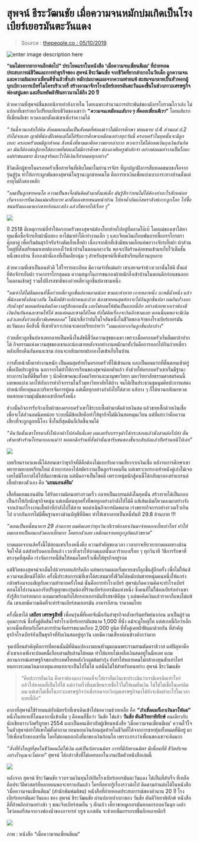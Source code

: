 
สุพจน์ ธีระวัฒนชัย เมื่อความจนหมักบ่มเกิดเป็นโรงเบียร์เยอรมันตะวันแดง
===

> Source : [thepeople.co : 05/10/2019](https://thepeople.co/supote-teerawatanachai-tawandang-german-brewery/?fbclid=IwAR1kTtIpy4YVdAf8eHZ1V08SvgTY10CTTnt5og43aemORB5ARjDEcHXPkK0).

![enter image description here](https://thepeople.co/wp-content/uploads/2019/10/%E0%B8%AA%E0%B8%B8%E0%B8%9E%E0%B8%88%E0%B8%99%E0%B9%8C-%E0%B8%98%E0%B8%B5%E0%B8%A3%E0%B8%B0%E0%B8%A7%E0%B8%B1%E0%B8%92%E0%B8%99%E0%B8%8A%E0%B8%B1%E0%B8%A2_Website_1200x628.jpg)

**“ผมไม่อยากยากจนอีกต่อไป” ประโยคแรกในหนังสือ ‘เมื่อความจนเฆี่ยนตีผม’ ที่ถ่ายทอดประสบการณ์ชีวิตและการทำธุรกิจของ สุพจน์ ธีระวัฒนชัย จากชีวิตที่ยากลำบากในวัยเด็ก ถูกความจนและความล้มเหลวเฆี่ยนตีซ้ำแล้วซ้ำเล่า หมักบ่มบาดแผลจากความพ่ายแพ้ สะสมจนกลายเป็นหัวหอกผู้บุกเบิกวงการเบียร์ไมโครบริวเวอรี่ สร้างอาณาจักรโรงเบียร์เยอรมันตะวันแดงขึ้นในช่วงภาวะเศรษฐกิจฟองสบู่แตก และยืนหยัดฝ่าฟันยาวนานได้ถึง 20 ปี**

ด้วยความที่สุพจน์ชื่นชอบนิยายกำลังภายใน โดยเฉพาะสำนวนการประพันธ์ของมังกรโบราณโกวเล้ง ไม่แปลกที่เขาร่ายกวีเปรียบเทียบชีวิตของเขาว่า  **_“ความจนเหมือนแส้บาง ๆ ที่คอยเฆี่ยนตีเรา”_**  โดยแส้แรกที่เฆี่ยนตีเขา หวดลงมาตั้งแต่เขาเพิ่งจำความได้

_“วันนี้หวนกลับไปคิด สังคมตอนนั้นเป็นสังคมที่พ่อแม่เราไม่มีการศึกษา พ่อผมจบ ป.4 ส่วนแม่ ป.2 ยังไม่จบเลย ญาติพี่น้องฝั่งพ่อแม่ไม่ได้รับการศึกษาเหมือนอย่างทุกวันนี้ ครอบครัวในยุคนั้นจะมีลูกเยอะ ครอบครัวผมมีลูกห้าคน สิ่งหนึ่งที่ตามมาคือความยากลำบาก พวกเราไม่ได้กอดเงินถุงเงินถังเกิดมา มันก็ต้องต่อสู้ภายใต้สภาพที่พ่อแม่ไม่มีการศึกษา ต้องอาศัยครูพักลักจำ อย่างพ่อผมทำงานปั๊มโลหะ แม่ทำขนมขาย มีงานสุจริตอะไรได้เงินก็ทำหมดทุกอย่าง”_

ชีวิตเด็กผู้ชายในครอบครัวเชื้อสายจีนที่เติบโตมาในย่านวรจักร ที่ถูกปลูกฝังการสืบทอดขนบขงจื้อจากรุ่นสู่รุ่น ทำให้ภาระผูกพันของสุพจน์ในฐานะลูกชายคนโต คือการหาเงินเพื่อแบ่งเบาภาระทางบ้านตั้งแต่อายุไม่ถึงสองหลัก

_“ผมเป็นลูกชายคนโต ความเป็นขงจื้อมันติดตัวมาตั้งแต่เด็ก มันรู้สึกว่าทนไม่ได้ต้องทำอะไรสักหน่อย เริ่มจากการยืมเงินแม่มาสิบบาท มาตั้งแผงขายขนมหน้าบ้าน ไปหาน้ำอัดแก๊สตราสิงห์เกาะลูกโลก ไปซื้อขนมปังแผงมาแบ่งขายก้อนละสลึง แล้วก็ขยายไปเรื่อย ๆ”_

![](https://thepeople.co/wp-content/uploads/2019/10/JON-1-200-pdf-7-8-62_Page_107_Image_0001-300x135.jpg)

ปี 2518 มีเหตุการณ์ที่ทำให้ครอบครัวของสุพจน์ต้องโยกย้ายไปอยู่ที่ตลาดโบ๊เบ๊ โดยแม่ของเขาได้หาทุนเพื่อซื้อจักรเย็บผ้ามือสอง หาไม้มาทำโต๊ะทำงานเล็ก ๆ และเจียดเงินเกือบพันบาทซื้อกรรไกรตราตุ๊กตาคู่ เพื่อเริ่มต้นธุรกิจรับจ้างตัดเย็บเสื้อผ้า เนื่องจากตึกที่เซ้งมีขนาดเล็กแค่พอวางจักรเย็บผ้า ผ้าส่วนใหญ่ที่สั่งเตรียมมาเลยต้องกองไว้หน้าบ้านในตอนกลางวัน พอจะเปิดร้านค่อยขนเข้ามาเก็บไว้เต็มชั้นหนึ่งของบ้าน ซึ่งกองผ้านี่เองที่เป็นเตียงนุ่ม ๆ สำหรับสุพจน์ที่เพิ่งเข้าเรียนที่สวนกุหลาบ

ด้วยความที่เขาเป็นคนหัวดี ใส่ใจรายละเอียด มีความจำที่แม่นยำ เขาเลยจดจำห้วงเวลานั้นได้ดี ตั้งแต่ยี่ห้อจักรเย็บผ้า ราคากรรไกรสุดคม ความสนุกในการขนกองผ้าหนักอึ้งเข้าบ้านในตอนดึกก่อนขนออกในตอนเช้าตรู่ รวมไปถึงรสชาติของก๋วยเตี๋ยวลูกชิ้นปลาชามหนึ่ง

_“ผมจำได้ไม่ลืมตอนที่ซื้อก๋วยเตี๋ยวลูกชิ้นปลาตลาดน้อย ชามละห้าบาท เกาเหลาหนึ่ง บะหมี่น้ำหนึ่ง แล้วพี่น้องมานั่งล้อมวงกัน ในมือมีข้าวเปล่าคนละถ้วย น้องชายคนสุดท้องจะได้กินลูกชิ้นปลา ผมกินถั่วงอกกับน้ำซุป พอผมย้อนคิดถึงความรู้สึกตอนนั้น เลยไม่ยอมให้มันเป็นแบบนี้อีก อย่างน้อยพวกเราต้องมีเงินกินกันคนละชามให้ได้ ขอแค่คนละชามได้ไหม ยังไม่คิดเรื่องจะกินอีกชามเลย ตอนนี้ผมพอจะมีเงินแล้วเลยสั่งก๋วยเตี๋ยวพิเศษตลอด”_ ไม่น่าเชื่อว่าปมในใจอันหนึ่งในชีวิตของเจ้าของโรงเบียร์เยอรมันตะวันแดง คือสิ่งนี้ ที่เขาหัวเราะก่อนจะตอบเรียบง่ายว่า _“ผมแค่อยากกินลูกชิ้นปลาบ้าง”_

ก๋วยเตี๋ยวลูกชิ้นปลาเลยกลายเป็นหนึ่งในดัชนีชี้วัดความสุขของเขา เพราะเมื่อครอบครัวเริ่มลืมตาอ้าปากได้ กิจกรรมแห่งความสุขของเขาและน้องชายหลังจากทำงานหนักมาทั้งวันคือการออกไปกินก๋วยเตี๋ยวหลังเที่ยงคืนกันคนละชาม ก่อนจะกลับมายกผ้ากองโตเข้าเก็บในบ้าน

การตั้งหน้าตั้งตาทำงานหนัก เป็นคนสุดท้ายในครอบครัวที่ได้เข้านอน และเป็นคนแรกที่ตื่นตอนเช้าตรู่เพื่อเปิดประตูบ้าน นอกจากไม่ทำให้การเรียนของสุพจน์ตกต่ำแล้ว ยังช่วยให้ครอบครัวเขาเริ่มมีฐานะทางการเงินที่ดีขึ้นเรื่อย ๆ นักศึกษาคณะสังคมวิทยาและมานุษยวิทยา มหาวิทยาลัยธรรมศาสตร์คนนี้ เลยพอแบ่งเวลาให้กับการทำกิจกรรมในรั้วมหาวิทยาลัยได้บ้าง จนได้เป็นประธานชุมนุมศิลปะการแสดง ทำหน้าที่หาทุนและบริหารจัดการผู้คน แต่เมื่อทุกอย่างกำลังไปได้สวย แส้บาง ๆ ก็ได้หวนกลับมาหวดทดสอบความมุ่งมั่นของเขาอีกครั้งหนึ่ง

ช่วงนั้นกิจการรับจ้างเย็บผ้าของครอบครัวเขาใช้ระบบซื้อผ้ามาตัดด้วยเงินสด แล้วขายเสื้อด้วยเงินเชื่อ เพื่อจะได้ส่วนลดนิดหน่อย ระบบนี้มีข้อเสียคือทำให้ธุรกิจไม่มีเงินสดหมุนเวียน แต่ที่แย่กว่าคือความเสี่ยงที่จะถูกลูกหนี้โกง ซึ่งในที่สุดมันก็เกิดขึ้นจนได้

_“คืนวันนั้นเขาโทรมาสั่งให้เอาผ้าไปส่งคืนนี้เลย ผมเลยรีบบรรจุผ้าใส่กระสอบแล้วนั่งสามล้อไปส่ง ตื่นเช้ามาข้างร้านโทรมาบอกแม่ว่า พอตกดึกร้านที่สั่งผ้านั้นเขารีบขนของขึ้นรถสิบล้อแล้วปิดร้านหนีไปเลย”_

![](https://thepeople.co/wp-content/uploads/2019/10/JON-1-200-pdf-7-8-62_Page_022_Image_0001-199x300.jpg)

บทเรียนราคาแพงนี้ได้สอนเขาว่าธุรกิจที่ดีคือต้องไม่แบกรับความเสี่ยงจากเงินเชื่อ หลังจบการศึกษาเขาพยายามหาบทเรียนใหม่ ด้วยการลองไปสมัครงานเป็นลูกจ้างคนอื่น แต่เพราะหารองเท้าหนังคู่เก่งไม่เจอเลยไม่มีโอกาสได้ไปสัมภาษณ์งาน แต่นั่นอาจเป็นโชคดี เพราะหนุ่มนักสู้คนนี้ได้กลับมาลองทำแบรนด์เสื้อผ้าของตัวเอง คือ **‘แยมแอนด์ยิม’**

เสื้อยืดแยมแอนด์ยิม ได้รับความนิยมอย่างรวดเร็ว กลายเป็นแบรนด์ดังในยุคนั้น สร้างรายได้เป็นกอบเป็นกำให้กับนักธุรกิจหนุ่ม แต่เหมือนทุกครั้งที่พอทุกอย่างกำลังไปได้ดี แส้เส้นเดิมก็หวดลงมาอย่างจัง จากเถ้าแก่โรงงานเสื้อผ้าที่กำลังไปได้สวย พอดำเนินกิจการผิดพลาด เร่งขยายกิจการอย่างรวดเร็วเกินไป บวกกันการไม่มีพื้นฐานทางด้านบัญชีที่ดีพอ ทำให้เขากลายเป็นหนี้ทันที 29.8 ล้านบาท !!!

_“ตอนเป็นหนี้ธนาคาร 29 ล้านบาท ผมคิดเลยว่าทุกวินาทีเราต้องหาเงินมาจ่ายดอกเบี้ยเท่าไหร่ ทำให้ผมกลายเป็นคนกลัวดอกเบี้ยมาก โคตรกลัวเลย เหมือนเราเคยถูกงูกัดแล้วขยาด”_

บาดแผลจากแส้ครั้งนี้ได้สอนเขาเรื่องหนึ่งคือ ความสำคัญของเวลา เวลาอาจเยียวยาบาดแผลทางด้านจิตใจได้ แต่สำหรับดอกเบี้ยแล้ว เวลายิ่งเร่งให้บาดแผลนั้นเลวร้ายลงเรื่อย ๆ ทุกวินาที วิธีการรักษาที่ตรงจุดที่สุดคือ เร่งจัดการหนี้สินให้หมดโดยเร็วเพื่อให้ธุรกิจอยู่รอด

แม้ชีวิตของสุพจน์จะเต็มไปด้วยรอยแส้กรีดลึก แต่พอบาดแผลเริ่มหายเขาก็ลุกขึ้นสู้อีกครั้ง เพื่อไม่ให้แส้ความจนเฆี่ยนตีได้อีก ครั้งนี้ประสบการณ์ที่เขาได้สะสมมาทั้งชีวิตได้หมักบ่มชายหนุ่มคนหนึ่งให้แกร่งกล้าพร้อมจะเผชิญกับความท้าทายครั้งใหม่ นั่นคือการทำโรงเบียร์ สุพจน์เกิดความคิดจะทำโรงเบียร์ ตอนได้ไปงานฉลองรับปริญญาของรุ่นน้องที่ร้านเบียร์เยอรมันแห่งหนึ่ง ซึ่งคนที่ไม่ใช่คอเบียร์อย่างเขายังรู้สึกว่าอร่อยมาก แถมมาพร้อมกับไส้กรอกเยอรมันที่รสชาติดีสุด ๆ แต่พอคิดเงินแล้วราคาก็แพงไม่แพ้กัน เขาเลยมีความคิดที่จะทำร้านเบียร์สดเยอรมัน อาหารอีสาน ราคาคนไทย

ครั้งนี้เขาได้  **เสถียร เศรษฐสิทธิ์**  เพื่อนรุ่นพี่ที่เคยจับมือกันทำธุรกิจอสังหาริมทรัพย์มาก่อน มาเป็นผู้ร่วมอุดมการณ์ ซึ่งทั้งคู่ตัดสินใจทำโรงเบียร์เยอรมันขนาด 1,000 ที่นั่ง แม้จะดูใหญ่โต แต่สเกลนี้ถือว่าเล็กมากเมื่อเทียบกับโครงการบ้านจัดสรรขนาดเกือบ 2,000 ยูนิต ที่ทั้งคู่เคยฝ่าฟันมาด้วยกัน ที่สำคัญธุรกิจโรงเบียร์ยังเป็นธุรกิจที่รับเงินสดอยู่ทุกวัน เลยมีความเสี่ยงค่อนข้างต่ำกว่ามาก

จุดเปลี่ยนสำคัญคือการที่ตอนนั้นมีที่ดินแปลงงามบนหัวมุมถนนพระรามสามตัดนราธิวาส แต่ปัญหาคือตัวเขาเองเพิ่งจะปลดหนี้เกือบสามสิบล้านได้หมด ทำให้แทบไม่เหลือเงินสดอยู่ในมือเลย แถมสถานการณ์เศรษฐกิจของประเทศไทยหลังวิกฤตต้มยำกุ้ง ยังทำให้หลายคนไม่กล้าลงทุนสักเท่าไหร่ หนทางระดมเงินมาลงทุนเลยแทบจะเป็นไปไม่ได้ แต่นั่นไม่ใช่สำหรับคนอย่าง สุพจน์ ธีระวัฒนชัย

>“ศิลปะการยืมเงิน คือเราต้องมองว่าคนที่จะให้เรายืมเงินเขาประเมินว่าเรามีเครดิตเท่าไหร่ แล้วไปหาคนที่เป็นไปได้ แต่กว่าครึ่งที่ผมเขียนรายชื่อไว้ไม่ให้ผมยืมเงิน ไม่ใช่ไม่เชื่อในเครดิตผม แต่เขาไม่เชื่อในภาวะเศรษฐกิจว่าเพิ่งรอดจากวิกฤตเศรษฐกิจมาได้ยังจะคิดทำอะไรในเวลาแบบนี้อีก”  


คาถาที่สุพจน์ใช้ร่ายมนต์กับมิตรรักที่เขาเดินเข้าไปขอความช่วยเหลือ คือ  **_“ถ้าเชื่อผมก็เอาเงินมาให้ผม”_** หนึ่งในสหายที่โดนคาถานี้เข้าเต็ม ๆ คือคนที่ชื่อว่า วันชัย ใช่แล้ว  **วันชัย ตันติวิทยาพิทักษ์**  คนเดียวกับนักเขียนรางวัลศรีบูรพา 2554 และเป็นคนเดียวกับผู้เขียนหนังสือ ‘เมื่อความจนเฆี่ยนตีผม’ ความไว้ใจในตัวสุพจน์ทำให้เขาไม่ตั้งคำถาม ยอมหอบเงินก้อนสุดท้ายในชีวิตที่ได้จากการขายหุ้นทั้งหมดที่มีอยู่ มาให้เพื่อนรักของเขายืม โดยไม่ยอมบอกถึงที่มาของเงินก้อนโต เพราะเกรงว่าเพื่อนของเขาจะคิดมาก

_“สิ่งที่ยิ่งใหญ่ที่สุดในชีวิตคนไม่ใช่เงิน แต่เป็นกัลยาณมิตร การที่มีกัลยาณมิตร มีเพื่อนที่ดี ชีวิตอับจนอย่างไรคุณจะไม่ตาย”_  สุพจน์ ได้กล่าวสิ่งที่ไม่เคยบอกในงานเปิดตัวหนังสือเล่มนี้

![](https://thepeople.co/wp-content/uploads/2019/10/JON-1-200-pdf-7-8-62_Page_199_Image_0001-211x300.jpg)

หลังจาก สุพจน์ ธีระวัฒนชัย รวบรวมเงินทุนไปเปิดโรงเบียร์เยอรมันตะวันแดง ได้เป็นที่สำเร็จ ที่เหลือคือประวัติศาสตร์ที่หลายคนพอจะทราบกันแล้ว ใครที่อยากรู้เรื่องราวต่อไป ติดตามอ่านต่อได้ในหนังสือ ‘เมื่อความจนเฆี่ยนตีผม’ (สำนักพิมพ์มติชน) หนังสือที่ถ่ายทอดประสบการณ์ของตำนาน 20 ปี โรงเบียร์เยอรมันตะวันแดง ของ สุพจน์ ธีระวัฒนชัย ผ่านปลายปากกาของ วันชัย ตันติวิทยาพิทักษ์ หนังสือดีที่ถ้าพลิกอ่านอย่างช้า ๆ ขณะจิบเบียร์สดเย็น ๆ สักแก้ว เคี้ยวขาหมูเยอรมันทอดกรอบควันฉุย เคล้าโชว์ดนตรีสดจากวงฟองน้ำของอาจารย์ บรูซ แกสตัน จะช่วยเพิ่มอรรถรสขึ้นอีกหลายดีกรี

![](https://thepeople.co/wp-content/uploads/2019/10/1235579-300x200.jpg)

ภาพ : หนังสือ “เมื่อความจนเฆี่ยนตีผม”
<!--stackedit_data:
eyJoaXN0b3J5IjpbLTExMTcxMjkyMjddfQ==
-->